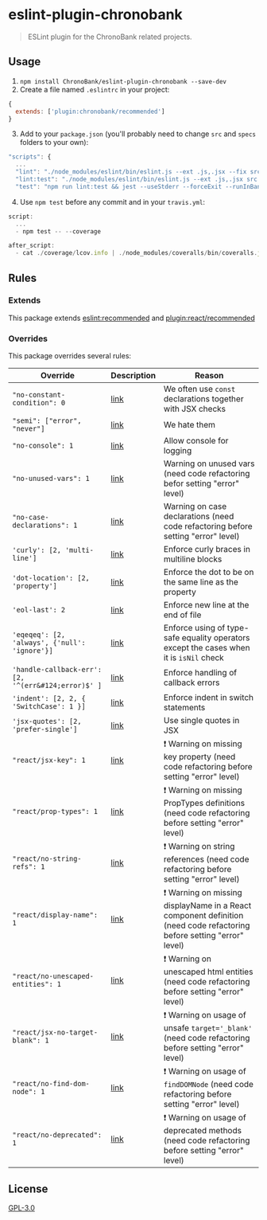 # eslint-plugin-chronobank

> ESLint plugin for the ChronoBank related projects.

## Usage

1. `npm install ChronoBank/eslint-plugin-chronobank --save-dev`
2. Create a file named `.eslintrc` in your project:

```js
{
  extends: ['plugin:chronobank/recommended']
}
```

3. Add to your `package.json` (you'll probably need to change `src` and `specs` folders to your own):

```js
"scripts": {
  ...
  "lint": "./node_modules/eslint/bin/eslint.js --ext .js,.jsx --fix src specs",
  "lint:test": "./node_modules/eslint/bin/eslint.js --ext .js,.jsx src specs",
  "test": "npm run lint:test && jest --useStderr --forceExit --runInBand",
```

4. Use `npm test` before any commit and in your `travis.yml`:

```js
script:
  ...
  - npm test -- --coverage

after_script:
  - cat ./coverage/lcov.info | ./node_modules/coveralls/bin/coveralls.js
```

## Rules

### Extends

This package extends [eslint:recommended](http://eslint.org/docs/rules/) and [plugin:react/recommended](https://github.com/yannickcr/eslint-plugin-react)

### Overrides

This package overrides several rules:

| Override | Description | Reason  |
|--|--|--|
| `"no-constant-condition": 0` | [link](http://eslint.org/docs/rules/no-constant-condition) | We often use `const` declarations together with JSX checks |
| `"semi": ["error", "never"]` | [link](http://eslint.org/docs/rules/semi) | We hate them |
| `"no-console": 1` | [link](http://eslint.org/docs/rules/no-console) | Allow console for logging |
| `"no-unused-vars": 1` | [link](http://eslint.org/docs/rules/no-unused-vars) | Warning on unused vars (need code refactoring befor setting "error" level) |
| `"no-case-declarations": 1` | [link](http://eslint.org/docs/rules/no-case-declarations) | Warning on case declarations (need code refactoring before setting "error" level) |
| `'curly': [2, 'multi-line']` | [link](http://eslint.org/docs/rules/curly) | Enforce curly braces in multiline blocks |
| `'dot-location': [2, 'property']` | [link](http://eslint.org/docs/rules/dot-location) | Enforce the dot to be on the same line as the property |
| `'eol-last': 2` | [link](http://eslint.org/docs/rules/eol-last) | Enforce new line at the end of file |
| `'eqeqeq': [2, 'always', {'null': 'ignore'}]` | [link](http://eslint.org/docs/rules/eqeqeq) | Enforce using of type-safe equality operators except the cases when it is `isNil` check |
| `'handle-callback-err': [2, '^(err&#124;error)$' ]` | [link](http://eslint.org/docs/rules/handle-callback-err) | Enforce handling of callback errors |
| `'indent': [2, 2, { 'SwitchCase': 1 }]` | [link](http://eslint.org/docs/rules/indent) | Enforce indent in switch statements |
| `'jsx-quotes': [2, 'prefer-single']` | [link](http://eslint.org/docs/rules/jsx-quotes) | Use single quotes in JSX |
| `"react/jsx-key": 1` | [link](https://github.com/yannickcr/eslint-plugin-react/blob/master/docs/rules/jsx-key.md) | :exclamation: Warning on missing key property (need code refactoring before setting "error" level) |
| `"react/prop-types": 1` | [link](https://github.com/yannickcr/eslint-plugin-react/blob/master/docs/rules/prop-types.md) | :exclamation: Warning on missing PropTypes definitions (need code refactoring before setting "error" level) |
| `"react/no-string-refs": 1` | [link](https://github.com/yannickcr/eslint-plugin-react/blob/master/docs/rules/no-string-refs.md) | :exclamation: Warning on string references (need code refactoring before setting "error" level) |
| `"react/display-name": 1` | [link](https://github.com/yannickcr/eslint-plugin-react/blob/master/docs/rules/display-name.md) | :exclamation: Warning on missing displayName in a React component definition (need code refactoring before setting "error" level) |
| `"react/no-unescaped-entities": 1` | [link](https://github.com/yannickcr/eslint-plugin-react/blob/master/docs/rules/no-unescaped-entities) | :exclamation: Warning on unescaped html entities (need code refactoring before setting "error" level) |
| `"react/jsx-no-target-blank": 1` | [link](https://github.com/yannickcr/eslint-plugin-react/blob/master/docs/rules/jsx-no-target-blank) | :exclamation: Warning on usage of unsafe `target='_blank'` (need code refactoring before setting "error" level) |
| `"react/no-find-dom-node": 1` | [link](https://github.com/yannickcr/eslint-plugin-react/blob/master/docs/rules/no-find-dom-node) | :exclamation: Warning on usage of `findDOMNode` (need code refactoring before setting "error" level) |
| `"react/no-deprecated": 1` | [link](https://github.com/yannickcr/eslint-plugin-react/blob/master/docs/rules/no-deprecated) | :exclamation: Warning on usage of deprecated methods (need code refactoring before setting "error" level) |

## License

[GPL-3.0](https://opensource.org/licenses/GPL-3.0)
